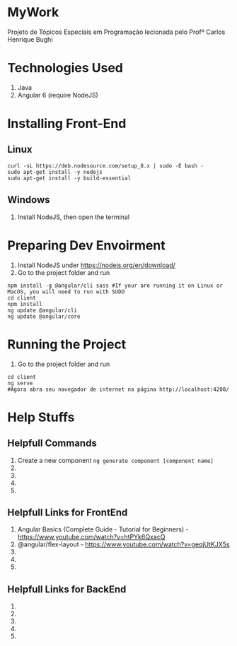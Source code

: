 # MyWork
Projeto de Tópicos Especiais em Programação lecionada pelo Profº Carlos Henrique Bughi

# Technologies Used

1. Java 
2. Angular 6 (require NodeJS)


# Installing Front-End

## Linux
```
curl -sL https://deb.nodesource.com/setup_8.x | sudo -E bash -
sudo apt-get install -y nodejs
sudo apt-get install -y build-essential
```

## Windows

1. Install NodeJS, then open the terminal

# Preparing Dev Envoirment

1. Install NodeJS under https://nodejs.org/en/download/
2. Go to the project folder and run
```
npm install -g @angular/cli sass #If your are running it on Linux or MacOS, you will need to run with SUDO
cd client
npm install
ng update @angular/cli
ng update @angular/core
```

# Running the Project

1. Go to the project folder and run
```
cd client
ng serve
#Agora abra seu navegador de internet na página http://localhost:4200/
```

# Help Stuffs

## Helpfull Commands

1. Create a new component `ng generate component [component name]`
2.
3.
4.
5.


## Helpfull Links for FrontEnd
1. Angular Basics (Complete Guide - Tutorial for Beginners) - https://www.youtube.com/watch?v=htPYk6QxacQ
2. @angular/flex-layout - https://www.youtube.com/watch?v=geqjUtKJX5s
3.
4.
5.

## Helpfull Links for BackEnd
1.
2.
3.
4.
5.
